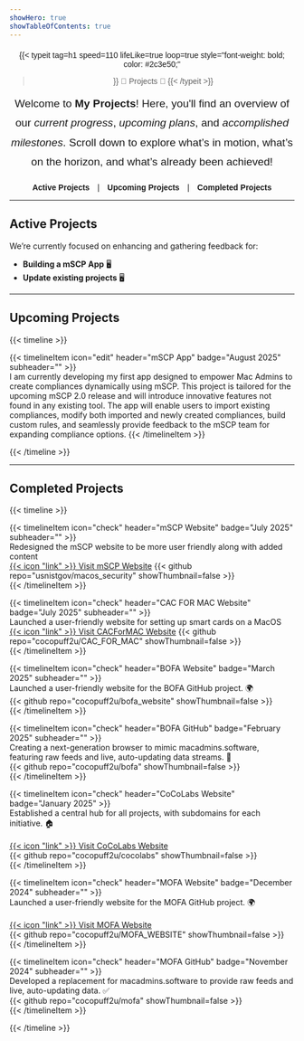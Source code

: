 ```yaml
---
showHero: true
showTableOfContents: true
---
```


<div style="text-align: center; margin-top: 20px; font-family: 'Arial', sans-serif;">

{{< typeit 
  tag=h1
  speed=110
  lifeLike=true
  loop=true
  style="font-weight: bold; color: #2c3e50;"
>}}
🚀 Projects 🚀
{{< /typeit >}}

<p style="font-size: 1.2rem; line-height: 1.8; margin-top: 15px;">
  Welcome to <strong>My Projects</strong>! Here, you'll find an overview of our <em>current progress</em>, <em>upcoming plans</em>, and <em>accomplished milestones</em>. 
  Scroll down to explore what’s in motion, what’s on the horizon, and what’s already been achieved! 
</p>

<div style="margin-top: 10px;">
  <a href="#active-projects" style="margin: 0 10px; font-weight: bold; text-decoration: none;">Active Projects</a>
  |
  <a href="#upcoming-projects" style="margin: 0 10px;font-weight: bold; text-decoration: none;">Upcoming Projects</a>
  |
  <a href="#completed-projects" style="margin: 0 10px; font-weight: bold; text-decoration: none;">Completed Projects</a>
</div>

</div>


---

## Active Projects  

We’re currently focused on enhancing and gathering feedback for:  
- **Building a mSCP App** 🖥️  
- **Update existing projects** 🖥️ 
 
---

## Upcoming Projects  

{{< timeline >}}  

{{< timelineItem icon="edit" header="mSCP App" badge="August 2025" subheader="" >}}  
I am currently developing my first app designed to empower Mac Admins to create compliances dynamically using mSCP. This project is tailored for the upcoming mSCP 2.0 release and will introduce innovative features not found in any existing tool. The app will enable users to import existing compliances, modify both imported and newly created compliances, build custom rules, and seamlessly provide feedback to the mSCP team for expanding compliance options.
{{< /timelineItem >}}  

{{< /timeline >}}  

---

## Completed Projects  

{{< timeline >}}  

{{< timelineItem icon="check" header="mSCP Website" badge="July 2025" subheader="" >}}  
Redesigned the mSCP website to be more user friendly along with added content<br>
<a href="https://pages.nist.gov/macos_security/" target="_blank">{{< icon "link" >}} Visit mSCP Website</a>
{{< github repo="usnistgov/macos_security" showThumbnail=false >}}  
{{< /timelineItem >}} 

{{< timelineItem icon="check" header="CAC FOR MAC Website" badge="July 2025" subheader="" >}}  
Launched a user-friendly website for setting up smart cards on a MacOS <br>
<a href="https://cacformac.com" target="_blank">{{< icon "link" >}} Visit CACForMAC Website</a>
{{< github repo="cocopuff2u/CAC_FOR_MAC" showThumbnail=false >}}  
{{< /timelineItem >}} 

{{< timelineItem icon="check" header="BOFA Website" badge="March 2025" subheader="" >}}  
Launched a user-friendly website for the BOFA GitHub project. 🌍    
{{< github repo="cocopuff2u/bofa_website" showThumbnail=false >}}  
{{< /timelineItem >}}   

{{< timelineItem icon="check" header="BOFA GitHub" badge="February 2025" subheader="" >}}  
Creating a next-generation browser to mimic macadmins.software, featuring raw feeds and live, auto-updating data streams. 🔄  
{{< github repo="cocopuff2u/bofa" showThumbnail=false >}}  
{{< /timelineItem >}}  

{{< timelineItem icon="check" header="CoCoLabs Website" badge="January 2025" >}}  
Established a central hub for all projects, with subdomains for each initiative. 🏠 <br>  
<a href="https://cocolabs.dev" target="_blank">{{< icon "link" >}} Visit CoCoLabs Website</a>  
{{< github repo="cocopuff2u/cocolabs" showThumbnail=false >}}  
{{< /timelineItem >}}  

{{< timelineItem icon="check" header="MOFA Website" badge="December 2024" subheader="" >}}  
Launched a user-friendly website for the MOFA GitHub project. 🌍 <br>  
<a href="https://mofa.cocolabs.dev" target="_blank">{{< icon "link" >}} Visit MOFA Website</a>  
{{< github repo="cocopuff2u/MOFA_WEBSITE" showThumbnail=false >}}  
{{< /timelineItem >}}  

{{< timelineItem icon="check" header="MOFA GitHub" badge="November 2024" subheader="" >}}  
Developed a replacement for macadmins.software to provide raw feeds and live, auto-updating data. ✅  
{{< github repo="cocopuff2u/mofa" showThumbnail=false >}}  
{{< /timelineItem >}}  

{{< /timeline >}}  
